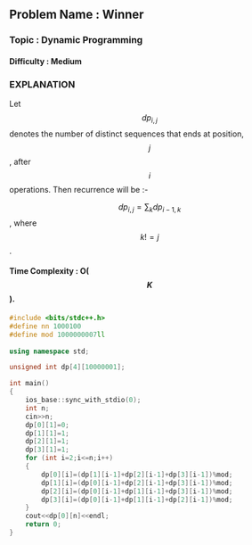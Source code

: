 ## Problem Name : Winner

### Topic : Dynamic Programming

#### Difficulty : Medium

### EXPLANATION

Let $$dp_{i,j}$$ denotes the number of distinct sequences that ends at position, $$j$$, after $$i$$ operations. Then recurrence will be :-<br>

$$dp_{i,j}=\sum_{k}dp_{i-1,k}​$$, where $$k!=j​$$. 

#### Time Complexity : O($$K$$).

```c++
#include <bits/stdc++.h>
#define nn 1000100
#define mod 1000000007ll
 
using namespace std;

unsigned int dp[4][10000001];

int main()
{
    ios_base::sync_with_stdio(0);
    int n;
	cin>>n;
	dp[0][1]=0;
	dp[1][1]=1;
	dp[2][1]=1;
	dp[3][1]=1;
	for (int i=2;i<=n;i++)
	{
		dp[0][i]=(dp[1][i-1]+dp[2][i-1]+dp[3][i-1])%mod;
		dp[1][i]=(dp[0][i-1]+dp[2][i-1]+dp[3][i-1])%mod;
		dp[2][i]=(dp[0][i-1]+dp[1][i-1]+dp[3][i-1])%mod;
		dp[3][i]=(dp[0][i-1]+dp[1][i-1]+dp[2][i-1])%mod;
	}
	cout<<dp[0][n]<<endl;
    return 0;
}
```